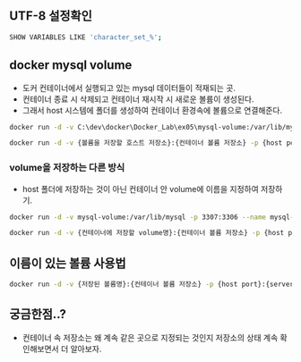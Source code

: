 ## UTF-8 설정확인
```sh
SHOW VARIABLES LIKE 'character_set_%';
```

## docker mysql volume

- 도커 컨테이너에서 실행되고 있는 mysql 데이터들이 적재되는 곳.
- 컨테이너 종료 시 삭제되고 컨테이너 재시작 시 새로운 볼륨이 생성된다.
- 그래서 host 시스템에 폴더를 생성하여 컨테이너 환경속에 볼륨으로 연결해준다.
```sh
docker run -d -v C:\dev\docker\Docker_Lab\ex05\mysql-volume:/var/lib/mysql -p 3307:3306 --name mysql-container mysql-image

docker run -d -v {볼륨을 저장할 호스트 저장소}:{컨테이너 볼륨 저장소} -p {host port : container server port} --name {설정할 컨테이너명} {실행시킬 이미지}
```

### volume을 저장하는 다른 방식
- host 폴더에 저장하는 것이 아닌 컨테이너 안 volume에 이름을 지정하여 저장하기.
```sh
docker run -d -v mysql-volume:/var/lib/mysql -p 3307:3306 --name mysql-container mysql-image

docker run -d -v {컨테이너에 저장할 volume명}:{컨테이너 볼륨 저장소} -p {host port : container server port} --name {설정할 컨테이너명} {실행시킬 이미지}
```

## 이름이 있는 볼륨 사용법
```sh
docker run -d -v {저장된 볼륨명}:{컨테이너 볼륨 저장소} -p {host port}:{server port} --name {컨터이너명} {이미지명}
```

## 궁금한점..?
- 컨테이너 속 저장소는 왜 계속 같은 곳으로 지정되는 것인지 저장소의 상태 계속 확인해보면서 더 알아보자.